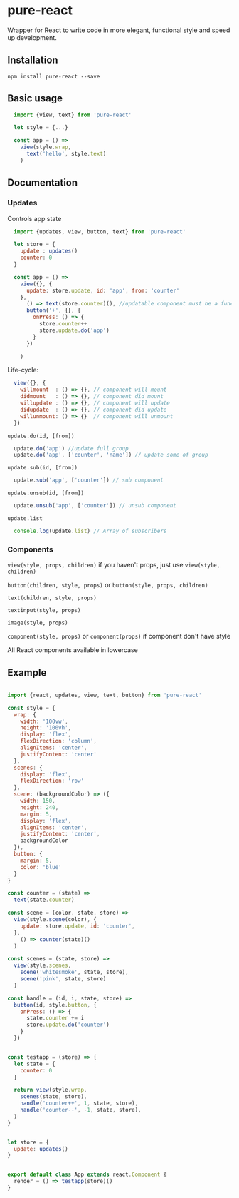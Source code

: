 # pure-react

Wrapper for React to write code in more elegant, functional style and speed up development.

## Installation

```
npm install pure-react --save
```

## Basic usage

```javascript
  import {view, text} from 'pure-react'

  let style = {...}

  const app = () =>
    view(style.wrap,
      text('hello', style.text)
    )
```

## Documentation

  ### Updates
  Controls app state

  ```javascript
    import {updates, view, button, text} from 'pure-react'

    let store = {
      update : updates()
      counter: 0
    }

    const app = () =>
      view({}, {
        update: store.update, id: 'app', from: 'counter'
      },
        () => text(store.counter)(), //updatable component must be a function
        button('+', {}, {
          onPress: () => {
            store.counter++
            store.update.do('app')
          }
        })

      )
  ```
  Life-cycle:
  ```javascript
    view({}, {
      willmount  : () => {}, // component will mount
      didmount   : () => {}, // component did mount
      willupdate : () => {}, // component will update
      didupdate  : () => {}, // component did update
      willunmount: () => {}  // component will unmount
    })
  ```
  
  `update.do(id, [from])`
  ```javascript
    update.do('app') //update full group
    update.do('app', ['counter', 'name']) // update some of group
  ```

  `update.sub(id, [from])`
  ```javascript
    update.sub('app', ['counter']) // sub component
  ```
   
  `update.unsub(id, [from])`
  ```javascript
    update.unsub('app', ['counter']) // unsub component
  ```
  
  `update.list`
  ```javascript
    console.log(update.list) // Array of subscribers
  ```

  ### Components
  
  `view(style, props, children)`  if you haven't props, just use `view(style, children)`
      
  `button(children, style, props)` or `button(style, props, children)`
    
  `text(children, style, props)`
    
  `textinput(style, props)`
    
  `image(style, props)`
  
  `component(style, props)` or `component(props)` if component don't have style

  All React components available in lowercase 
  

  ## Example
  ```javascript
  
  import {react, updates, view, text, button} from 'pure-react'
  
  const style = {
    wrap: {
      width: '100vw',
      height: '100vh',
      display: 'flex',
      flexDirection: 'column',
      alignItems: 'center',
      justifyContent: 'center'
    },
    scenes: {
      display: 'flex',
      flexDirection: 'row'
    },
    scene: (backgroundColor) => ({
      width: 150,
      height: 240,
      margin: 5,
      display: 'flex',
      alignItems: 'center',
      justifyContent: 'center',
      backgroundColor
    }),
    button: {
      margin: 5,
      color: 'blue'
    }
  }

  const counter = (state) =>
    text(state.counter)

  const scene = (color, state, store) =>
    view(style.scene(color), {
      update: store.update, id: 'counter',
    },
      () => counter(state)()
    )

  const scenes = (state, store) =>
    view(style.scenes,
      scene('whitesmoke', state, store),
      scene('pink', state, store)
    )

  const handle = (id, i, state, store) =>
    button(id, style.button, {
      onPress: () => {
        state.counter += i
        store.update.do('counter')
      }
    })


  const testapp = (store) => {
    let state = {
      counter: 0
    }

    return view(style.wrap,
      scenes(state, store),
      handle('counter++', 1, state, store),
      handle('counter--', -1, state, store),
    )
  }


  let store = {
    update: updates()
  }


  export default class App extends react.Component {
    render = () => testapp(store)()
  }
  ```
